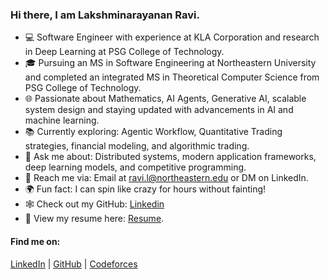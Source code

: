 ### Hi there, I am Lakshminarayanan Ravi.

- 💻 Software Engineer with experience at KLA Corporation and research in Deep Learning at PSG College of Technology.
- 🎓 Pursuing an MS in Software Engineering at Northeastern University and completed an integrated MS in Theoretical Computer Science from PSG College of Technology.
- 🌐 Passionate about Mathematics, AI Agents, Generative AI, scalable system design and staying updated with advancements in AI and machine learning.
- 📚 Currently exploring: Agentic Workflow, Quantitative Trading strategies, financial modeling, and algorithmic trading.
- 💬 Ask me about: Distributed systems, modern application frameworks, deep learning models, and competitive programming.
- 📧 Reach me via: Email at [ravi.l@northeastern.edu](mailto:ravi.l@northeastern.edu) or DM on LinkedIn.
- 🌍 Fun fact: I can spin like crazy for hours without fainting!
- 🕸️ Check out my GitHub: [Linkedin](https://www.linkedin.com/in/r-lakshminarayanan/)
- 📄 View my resume here: [Resume](https://lakshminarayanannn.github.io/resume/).

#### Find me on: 
[LinkedIn](https://linkedin.com/in/r-lakshminarayanan/) | [GitHub](https://github.com/lakshminarayanannn) | [Codeforces](https://codeforces.com/profile/zapdospops) 
